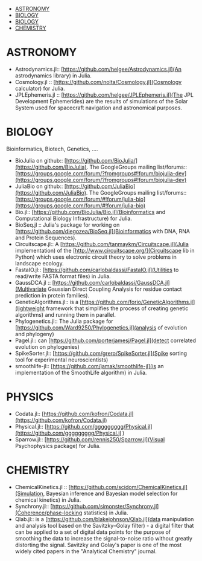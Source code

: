 * [ASTRONOMY](#astronomy)
* [BIOLOGY](#biology)
* [BIOLOGY](#biology)
* [CHEMISTRY](#chemistry)


# ASTRONOMY 
* Astrodynamics.jl:: [https://github.com/helgee/Astrodynamics.jl](An astrodynamics library) in Julia.
* Cosmology.jl :: [https://github.com/nolta/Cosmology.jl](Cosmology calculator) for Julia.
* JPLEphemeris.jl :: [https://github.com/helgee/JPLEphemeris.jl](The JPL Development Ephemerides) are the results of simulations of the Solar System used for spacecraft navigation and astronomical purposes.


# BIOLOGY 
Bioinformatics, Biotech, Genetics, ....
* BioJulia on github:: [https://github.com/BioJulia/](https://github.com/BioJulia). The GoogleGroups mailing list/forums:: [https://groups.google.com/forum/?fromgroups#!forum/biojulia-dev](https://groups.google.com/forum/?fromgroups#!forum/biojulia-dev)
* JuliaBio on github:: [https://github.com/JuliaBio](https://github.com/JuliaBio). The GoogleGroups mailing list/forums:: [https://groups.google.com/forum/#!forum/julia-bio](https://groups.google.com/forum/#!forum/julia-bio)
* Bio.jl:: [https://github.com/BioJulia/Bio.jl](Bioinformatics and Computational Biology Infrastructure) for Julia.
* BioSeq.jl :: Julia's package for working on [https://github.com/diegozea/BioSeq.jl](Bioinformatics with DNA, RNA and Protein Sequences).
* Circuitscape.jl:: A [https://github.com/tanmaykm/Circuitscape.jl](Julia implementation) of the [http://www.circuitscape.org/](Circuitscape lib in Python) which uses electronic circuit theory to solve problems in landscape ecology.
* FastaIO.jl:: [https://github.com/carlobaldassi/FastaIO.jl](Utilities to read/write FASTA format files) in Julia.
* GaussDCA.jl :: [https://github.com/carlobaldassi/GaussDCA.jl](Multivariate Gaussian Direct Coupling Analysis for residue contact prediction in protein families).
* GeneticAlgorithms.jl:: is a [https://github.com/forio/GeneticAlgorithms.jl](lightweight framework that simplifies the process of creating genetic algorithms) and running them in parallel.
* Phylogenetics.jl:: The Julia package for [https://github.com/Ward9250/Phylogenetics.jl](analysis of evolution and phylogeny)
* Pagel.jl:: can [https://github.com/porterjamesj/Pagel.jl](detect correlated evolution on phylogenies)
* SpikeSorter.jl:: [https://github.com/grero/SpikeSorter.jl](Spike sorting tool for experimental neuroscientists)
* smoothlife-jl:: [https://github.com/jamak/smoothlife-jl](is an implementation of the SmoothLife algorithm) in Julia.


# PHYSICS 
* Codata.jl:: [https://github.com/kofron/Codata.jl](https://github.com/kofron/Codata.jl)
* Physical.jl:: [https://github.com/ggggggggg/Physical.jl](https://github.com/ggggggggg/Physical.jl ) 
* Sparrow.jl:: [https://github.com/rennis250/Sparrow.jl](Visual Psychophysics package) for Julia.


# CHEMISTRY
* ChemicalKinetics.jl :: [https://github.com/scidom/ChemicalKinetics.jl](Simulation, Bayesian inference and Bayesian model selection for chemical kinetics) in Julia.
* Synchrony.jl:: [https://github.com/simonster/Synchrony.jl](Coherence/phase-locking statistics) in Julia.
* Qlab.jl:: is a [https://github.com/blakejohnson/Qlab.jl](data manipulation and analysis tool based on the Savitzky–Golay filter) - a digital filter that can be applied to a set of digital data points for the purpose of smoothing the data to increase the signal-to-noise ratio without greatly distorting the signal. Savitzky and Golay's paper is one of the most widely cited papers in the "Analytical Chemistry" journal.

